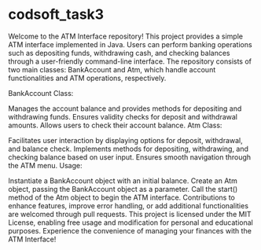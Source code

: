 # codsoft_task3
Welcome to the ATM Interface repository! This project provides a simple ATM interface implemented in Java. Users can perform banking operations such as depositing funds, withdrawing cash, and checking balances through a user-friendly command-line interface. The repository consists of two main classes: BankAccount and Atm, which handle account functionalities and ATM operations, respectively.

BankAccount Class:

Manages the account balance and provides methods for depositing and withdrawing funds.
Ensures validity checks for deposit and withdrawal amounts.
Allows users to check their account balance.
Atm Class:

Facilitates user interaction by displaying options for deposit, withdrawal, and balance check.
Implements methods for depositing, withdrawing, and checking balance based on user input.
Ensures smooth navigation through the ATM menu.
Usage:

Instantiate a BankAccount object with an initial balance.
Create an Atm object, passing the BankAccount object as a parameter.
Call the start() method of the Atm object to begin the ATM interface.
Contributions to enhance features, improve error handling, or add additional functionalities are welcomed through pull requests. This project is licensed under the MIT License, enabling free usage and modification for personal and educational purposes. Experience the convenience of managing your finances with the ATM Interface!



